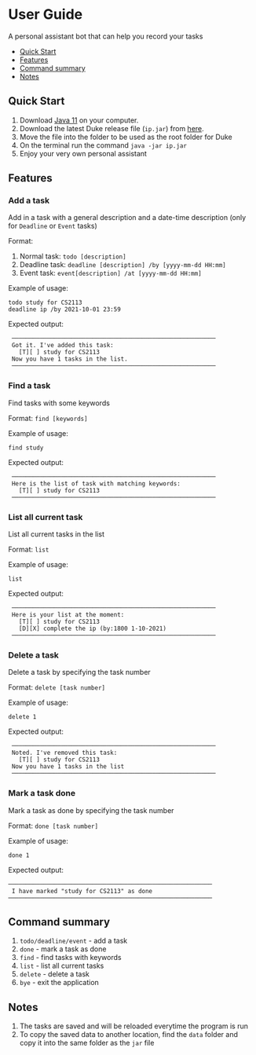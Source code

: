 # User Guide


A personal assistant bot that can help you record your tasks

* [Quick Start](#Quick-Start)
* [Features](#Features)
* [Command summary](#Command-summary)
* [Notes](#Notes)

## Quick Start

1. Download [Java 11](https://www.oracle.com/java/technologies/downloads/#java11) on your computer.
2. Download the latest Duke release file (`ip.jar`) from [here](https://github.com/jushg/ip/releases).
3. Move the file into the folder to be used as the root folder for Duke
4. On the terminal run the command `java -jar ip.jar`
5. Enjoy your very own personal assistant

## Features 

### Add a task 
Add in a task with a general description and a date-time description (only for `Deadline` or `Event` tasks)

Format:
1. Normal task: `todo [description]`
2. Deadline task: `deadline [description] /by [yyyy-mm-dd HH:mm]`
3. Event task: `event[description] /at [yyyy-mm-dd HH:mm]`

Example of usage:

```
todo study for CS2113
deadline ip /by 2021-10-01 23:59
```

Expected output:

```
 ──────────────────────────────────────────────────────────
 Got it. I've added this task:
   [T][ ] study for CS2113
 Now you have 1 tasks in the list.
 ──────────────────────────────────────────────────────────
```
### Find a task

Find tasks with some keywords

Format: `find [keywords]`

Example of usage:

```
find study
```

Expected output:

```
 ──────────────────────────────────────────────────────────
 Here is the list of task with matching keywords:
   [T][ ] study for CS2113
 ──────────────────────────────────────────────────────────
```
### List all current task
List all current tasks in the list

Format: `list`

Example of usage:

```
list
```

Expected output:

```
 ──────────────────────────────────────────────────────────
 Here is your list at the moment:
   [T][ ] study for CS2113
   [D][X] complete the ip (by:1800 1-10-2021)
 ──────────────────────────────────────────────────────────
```
### Delete a task
Delete a task by specifying the task number

Format: `delete [task number]`

Example of usage:

```
delete 1
```

Expected output:

```
 ──────────────────────────────────────────────────────────
 Noted. I've removed this task:
   [T][ ] study for CS2113
 Now you have 1 tasks in the list
 ──────────────────────────────────────────────────────────
```

### Mark a task done
Mark a task as done by specifying the task number

Format: `done [task number]`

Example of usage:

```
done 1
```

Expected output:

```
──────────────────────────────────────────────────────────
 I have marked "study for CS2113" as done
──────────────────────────────────────────────────────────
```
## Command summary

1. `todo/deadline/event` - add a task
2. `done` - mark a task as done
3. `find` - find tasks with keywords
4. `list` - list all current tasks
5. `delete` - delete a task
6. `bye` - exit the application

## Notes

1. The tasks are saved and will be reloaded everytime the program is run
2. To copy the saved data to another location, find the `data` folder and copy it into the same folder as the `jar` file
